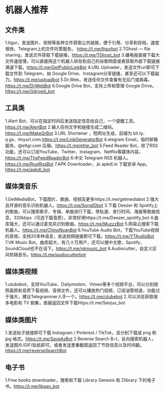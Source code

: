 # 机器人推荐

## 文件类
1.tlgur，发送图片、视频等各种文件获取公共链接，便于引用、分享和存档，速度很快，Telegram上的文件托管服务。 https://t.me/tlgurbot 
2.TGhost — file sharing，发送文件获取下载链接。https://t.me/TGhost_bot
3.嫌电报直接下载大文件速度慢，可以直接用这个机器人转存到自己的谷歌网盘或者获取外部下载链接满速下载。https://t.me/GetPublicLinkBot
4.URL Uploader，发送文件url即可下载文件到 Telegram，如 Google Drive、Instagram分享链接，甚至还可以下载磁力。https://t.me/uploadbot
5.Dr.Web，发送任何文件查看有无后门或病毒。https://t.me/DrWebBot
6.Google Drive Bot，支持上传和管理 Google Drive。https://t.me/Gdriveit_bot

## 工具类

1.Alert Bot，可以在指定时间后发送指定信息给自己，一个提醒工具。https://t.me/AlertBot
2.输入任何文字和链接生成二维码。https://t.me/MakeQrBot
3.URL Shortener ，短网址生成，前缀为 bit.ly、q.gs、tinyurl.com.https://t.me/LinkGeneratorBot
4.elegram Email，临时邮箱服务，@etlgr.com 后缀。https://t.me/etlgr_bot
5.Feed Reader Bot，除了RSS功能，还可以订阅YouTube、Twitter、Instagram、Netflix等媒体内容。https://t.me/TheFeedReaderBot
6.中文 Telegram RSS 机器人。https://t.me/RustRssBot
7.APK Downloader，从 apkdl.in 下载安卓 App。https://t.me/apkdl_bot

## 媒体类音乐

1.GetMediaBot，下载图片、歌曲、视频及更多https://t.me/getmediabot
2.强大且开源的音乐识别机器人。https://t.me/SongIDbot
3.下载 Deezer 和 Spotify上的歌曲，可以搜索歌手、专辑、单曲进行下载，带轨道、发行时间、海报等歌曲信息，320kbps（可选下载音质），非常好用https://t.me/Deezer_spotify_bot
4.曲库强大，还可以通过麦克风识别歌曲。https://t.me/MuzzzBot
5.网易云搜索下载机器人。https://t.me/ChinoNyanBot
6.YouTube Audio Bot，下载YouTube视频的音频，支持20多种语言，发送视频链接即可下载。https://t.me/YTAudioBot
7.VK Music Bot，曲库超大，有几十万用户，还可以搜中文歌，Spotify、SoundCloud也不在话下。https://t.me/vkmusic_bot
8.Audiocutter，自定义区间剪辑音乐。https://t.me/audiocutterbot

## 媒体类视频

1.utubebot，支持YouTube、Dailymotion、Vimeo等多个视频平台，可以分别按照画质和音质下载视频、音频文件，还可以播放热门视频、订阅油管频道，功能过于强大，建议Telegrammer人手一个。https://t.me/utubebot
2.可以浏览获取很多电影和 TV 剧集，直接返回文件下载https://t.me/Sanjus_bot

## 媒体类图片

1.发送帖子链接即可下载 Instagram / Pinterest / TikTok，且分别下载成 png 和 jpg 格式。https://t.me/SaveAsBot
2.Reverse Search B⌕t，反向搜索机器人，发送图片/GIF/贴纸即可，或者发送里番截图返回了节目信息以及时间戳。https://t.me/reverseSearchBot

## 电子书
1.Free books downloader，搜索和下载 Library Genesis 和 Zlibrary 下的电子书。https://t.me/libsan_bot